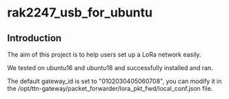 # rak2247_usb_for_ubuntu

##	Introduction 

The aim of this project is to help users set up a LoRa network easily. 

We tested on ubuntu16 and ubuntu18 and successfully installed and ran.

The default gateway_id is set to "0102030405060708", you can modify it in the /opt/ttn-gateway/packet_forwarder/lora_pkt_fwd/local_conf.json file.
